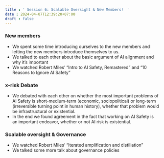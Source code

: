 ```yaml
---
title : ' Session 6: Scalable Oversight & New Members!  '
date : 2024-04-07T12:39:20+07:00
draft : false 
---
```

### New members

- We spent some time introducing ourselves to the new members and letting the new members introduce themselves to us.
- We talked to each other about the basic argument of AI alignment and why it’s important
- We watched Robert Miles’ “Intro to AI Safety, Remastered” and “10 Reasons to Ignore AI Safety”

### x-risk Debate

- We debated with each other on whether the most important problems of AI Safety is short-medium-term (economic, sociopolitical) or long-term (irreversible turning point in human history), whether that problem would be infrastructural or existential.
- In the end we found agreement in the fact that working on AI Safety is an important endeavor, whether or not AI risk is existential.

### Scalable oversight & Governance

- We watched Robert Miles’ “Iterated amplification and distillation”
- We talked some more talk about governance policies
